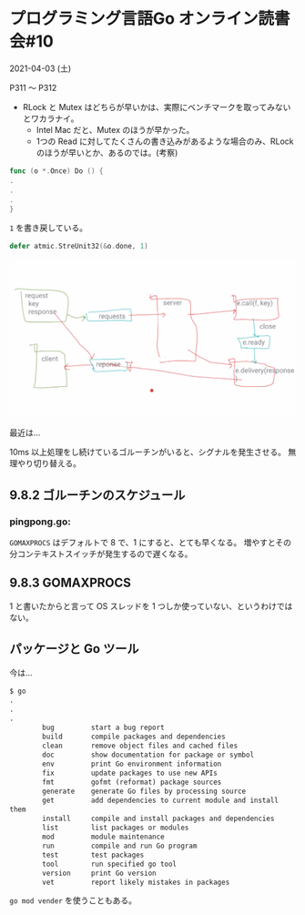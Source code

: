 # プログラミング言語Go オンライン読書会#10
2021-04-03 (土)

P311 〜 P312
- RLock と Mutex はどちらが早いかは、実際にベンチマークを取ってみないとワカラナイ。
    - Intel Mac だと、Mutex のほうが早かった。
    - 1つの Read に対してたくさんの書き込みがあるような場合のみ、RLock のほうが早いとか、あるのでは。(考察)
    
```go
func (o *.Once) Do () {
.
.
.
}
```

`1` を書き戻している。

```go
defer atmic.StreUnit32(&o.done, 1)
```

![](./322-chan-only.png)

最近は...

10ms 以上処理をし続けているゴルーチンがいると、シグナルを発生させる。
無理やり切り替える。

## 9.8.2 ゴルーチンのスケジュール
### pingpong.go:
`GOMAXPROCS` はデフォルトで 8 で、1 にすると、とても早くなる。
増やすとその分コンテキストスイッチが発生するので遅くなる。

## 9.8.3 GOMAXPROCS
1 と書いたからと言って OS スレッドを 1 つしか使っていない、というわけではない。

## パッケージと Go ツール
今は...
```
$ go
.
.
.
        bug         start a bug report
        build       compile packages and dependencies
        clean       remove object files and cached files
        doc         show documentation for package or symbol
        env         print Go environment information
        fix         update packages to use new APIs
        fmt         gofmt (reformat) package sources
        generate    generate Go files by processing source
        get         add dependencies to current module and install them
        install     compile and install packages and dependencies
        list        list packages or modules
        mod         module maintenance
        run         compile and run Go program
        test        test packages
        tool        run specified go tool
        version     print Go version
        vet         report likely mistakes in packages

```

`go mod vender` を使うこともある。
